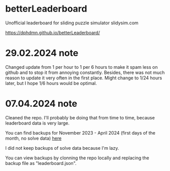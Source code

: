 # betterLeaderboard
Unofficial leaderboard for sliding puzzle simulator slidysim.com 

https://dphdmn.github.io/betterLeaderboard/

# 29.02.2024 note

Changed update from 1 per hour to 1 per 6 hours to make it spam less on github and to stop it from annoying constantly. 
Besides, there was not much reason to update it very often in the first place.
Might change to 1/24 hours later, but I hope 1/6 hours would be optimal.

# 07.04.2024 note

Cleaned the repo. I'll probably be doing that from time to time, because leaderboard data is very large.

You can find backups for November 2023 - April 2024 (first days of the month, no solve data) [here](https://drive.google.com/file/d/1dzUc0bwpY4PUppNLjEXhW1WWHCu7CL-V/view?usp=sharing)

I did not keep backups of solve data because I'm lazy.

You can view backups by clonning the repo locally and replacing the backup file as "leaderboard.json".
